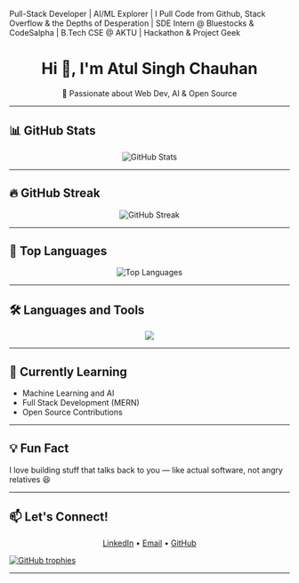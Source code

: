 
Pull-Stack Developer | AI/ML Explorer | I Pull Code from Github, Stack Overflow & the Depths of Desperation | SDE Intern @ Bluestocks & CodeSalpha | B.Tech CSE @ AKTU | Hackathon & Project Geek

<h1 align="center">Hi 👋, I'm Atul Singh Chauhan</h1>
<p align="center">🚀 Passionate about Web Dev, AI & Open Source</p>

---

<h2>📊 GitHub Stats</h2>

<p align="center">
  <img src="https://github-readme-stats.vercel.app/api?username=atulsinghchauhan&show_icons=true&theme=radical" alt="GitHub Stats" />
</p>

---

<h2>🔥 GitHub Streak</h2>

<p align="center">
  <img src="https://streak-stats.demolab.com?user=atulsinghchauhan&theme=radical" alt="GitHub Streak" />
</p>

---

<h2>🚀 Top Languages</h2>

<p align="center">
  <img src="https://github-readme-stats.vercel.app/api/top-langs/?username=atulsinghchauhan&layout=compact&theme=radical" alt="Top Languages" />
</p>

---

<h2>🛠️ Languages and Tools</h2>

<p align="center">
  <img src="https://skillicons.dev/icons?i=android,java,css,html,js,git,cpp,react,python" />
</p>

---

<h2>🧠 Currently Learning</h2>
<ul>
  <li>Machine Learning and AI</li>
  <li>Full Stack Development (MERN)</li>
  <li>Open Source Contributions</li>
</ul>

---

<h2>💡 Fun Fact</h2>
<p>I love building stuff that talks back to you — like actual software, not angry relatives 😆</p>

---

<h2>📫 Let's Connect!</h2>
<p align="center">
  <a href="[https://linkedin.com/in/atulsinghchauhan](https://www.linkedin.com/in/atul-singh-chauhan-a955b529b/)" target="_blank">LinkedIn</a> •
  <a href="mailto:atulsingh04895@gmail.com">Email</a> •
  <a href="https://github.com/seriesatul">GitHub</a>
</p>




[![GitHub trophies](https://github-profile-trophy.vercel.app/?username=seriesatul&theme=radical)](https://github.com/ryo-ma/github-profile-trophy)


---


<!---
seriesatul/seriesatul is a ✨ special ✨ repository because its `README.md` (this file) appears on your GitHub profile.
You can click the Preview link to take a look at your changes.
--->
